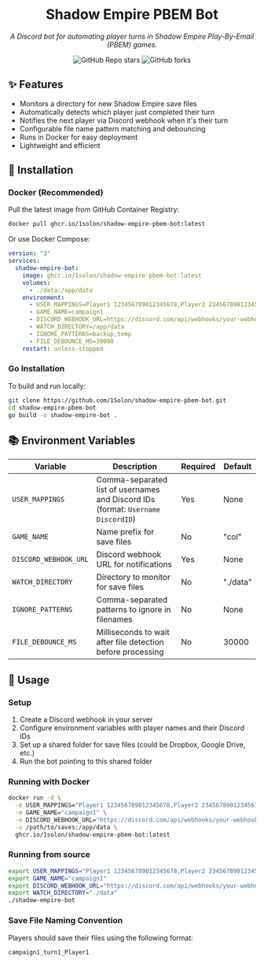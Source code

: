<div align="center">

# Shadow Empire PBEM Bot

_A Discord bot for automating player turns in Shadow Empire Play-By-Email (PBEM) games._

</div>

<div align="center">

![GitHub Repo stars](https://img.shields.io/github/stars/1Solon/shadow-empire-pbem-bot?style=for-the-badge)
![GitHub forks](https://img.shields.io/github/forks/1Solon/shadow-empire-pbem-bot?style=for-the-badge)

</div>

## ✨ Features

- Monitors a directory for new Shadow Empire save files
- Automatically detects which player just completed their turn
- Notifies the next player via Discord webhook when it's their turn
- Configurable file name pattern matching and debouncing
- Runs in Docker for easy deployment
- Lightweight and efficient

## 🚀 Installation

### Docker (Recommended)

Pull the latest image from GitHub Container Registry:

```sh
docker pull ghcr.io/1solon/shadow-empire-pbem-bot:latest
```

Or use Docker Compose:

```yaml
version: "3"
services:
  shadow-empire-bot:
    image: ghcr.io/1solon/shadow-empire-pbem-bot:latest
    volumes:
      - ./data:/app/data
    environment:
      - USER_MAPPINGS=Player1 123456789012345678,Player2 234567890123456789
      - GAME_NAME=campaign1
      - DISCORD_WEBHOOK_URL=https://discord.com/api/webhooks/your-webhook-url
      - WATCH_DIRECTORY=/app/data
      - IGNORE_PATTERNS=backup,temp
      - FILE_DEBOUNCE_MS=30000
    restart: unless-stopped
```

### Go Installation

To build and run locally:

```sh
git clone https://github.com/1Solon/shadow-empire-pbem-bot.git
cd shadow-empire-pbem-bot
go build -o shadow-empire-bot .
```

## 📚 Environment Variables

| Variable              | Description                                                                      | Required | Default  |
| --------------------- | -------------------------------------------------------------------------------- | -------- | -------- |
| `USER_MAPPINGS`       | Comma-separated list of usernames and Discord IDs (format: `Username DiscordID`) | Yes      | None     |
| `GAME_NAME`           | Name prefix for save files                                                       | No       | "col"    |
| `DISCORD_WEBHOOK_URL` | Discord webhook URL for notifications                                            | Yes      | None     |
| `WATCH_DIRECTORY`     | Directory to monitor for save files                                              | No       | "./data" |
| `IGNORE_PATTERNS`     | Comma-separated patterns to ignore in filenames                                  | No       | None     |
| `FILE_DEBOUNCE_MS`    | Milliseconds to wait after file detection before processing                      | No       | 30000    |

## 📖 Usage

### Setup

1. Create a Discord webhook in your server
2. Configure environment variables with player names and their Discord IDs
3. Set up a shared folder for save files (could be Dropbox, Google Drive, etc.)
4. Run the bot pointing to this shared folder

### Running with Docker

```sh
docker run -d \
  -e USER_MAPPINGS="Player1 123456789012345678,Player2 234567890123456789" \
  -e GAME_NAME="campaign1" \
  -e DISCORD_WEBHOOK_URL="https://discord.com/api/webhooks/your-webhook-url" \
  -v /path/to/saves:/app/data \
  ghcr.io/1solon/shadow-empire-pbem-bot:latest
```

### Running from source

```sh
export USER_MAPPINGS="Player1 123456789012345678,Player2 234567890123456789"
export GAME_NAME="campaign1"
export DISCORD_WEBHOOK_URL="https://discord.com/api/webhooks/your-webhook-url"
export WATCH_DIRECTORY="./data"
./shadow-empire-bot
```

### Save File Naming Convention

Players should save their files using the following format:

```
campaign1_turn1_Player1
```
